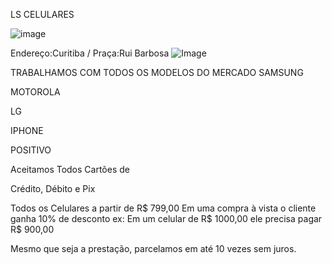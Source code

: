 LS  CELULARES

![image](https://user-images.githubusercontent.com/114025479/205997922-b8146da8-96d7-4d1a-8160-785f2252aa82.png)

Endereço:Curitiba / Praça:Rui Barbosa
![Image](https://user-images.githubusercontent.com/114025479/207127537-7e43db2c-92ed-4262-b649-71c0785843e3.png)


TRABALHAMOS COM TODOS OS MODELOS DO MERCADO
SAMSUNG

MOTOROLA

LG

IPHONE

POSITIVO


Aceitamos Todos Cartões de

Crédito, Débito e Pix



Todos os Celulares a partir de R$ 799,00 Em uma compra à vista o cliente ganha 10% de desconto ex: Em um celular de R$ 1000,00 ele precisa pagar R$ 900,00

Mesmo que seja a prestação, parcelamos em até 10 vezes sem juros.
